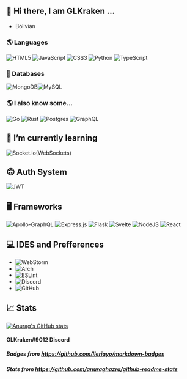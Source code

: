 ## 👋 Hi there, I am GLKraken ...
- Bolivian

### 🌎 Languages
![HTML5](https://img.shields.io/badge/html5-%23E34F26.svg?style=for-the-badge&logo=html5&logoColor=white) ![JavaScript](https://img.shields.io/badge/javascript-%23323330.svg?style=for-the-badge&logo=javascript&logoColor=%23F7DF1E)  ![CSS3](https://img.shields.io/badge/css3-%231572B6.svg?style=for-the-badge&logo=css3&logoColor=white) ![Python](https://img.shields.io/badge/python-3670A0?style=for-the-badge&logo=python&logoColor=ffdd54)  ![TypeScript](https://img.shields.io/badge/typescript-%23007ACC.svg?style=for-the-badge&logo=typescript&logoColor=white)

### 💾 Databases
 ![MongoDB](https://img.shields.io/badge/MongoDB-%234ea94b.svg?style=for-the-badge&logo=mongodb&logoColor=white)![MySQL](https://img.shields.io/badge/mysql-%2300f.svg?style=for-the-badge&logo=mysql&logoColor=white)
 
### 🌎 I also know some...
 ![Go](https://img.shields.io/badge/go-%2300ADD8.svg?style=for-the-badge&logo=go&logoColor=white) ![Rust](https://img.shields.io/badge/rust-%23000000.svg?style=for-the-badge&logo=rust&logoColor=white) ![Postgres](https://img.shields.io/badge/postgres-%23316192.svg?style=for-the-badge&logo=postgresql&logoColor=white) ![GraphQL](https://img.shields.io/badge/-GraphQL-E10098?style=for-the-badge&logo=graphql&logoColor=white)

## 🌱 I’m currently learning
 ![Socket.io](https://img.shields.io/badge/Socket.io-black?style=for-the-badge&logo=socket.io&badgeColor=010101)(WebSockets)

## 🙃 Auth System
![JWT](https://img.shields.io/badge/JWT-black?style=for-the-badge&logo=JSON%20web%20tokens)

## 🖥️ Frameworks
![Apollo-GraphQL](https://img.shields.io/badge/-ApolloGraphQL-311C87?style=for-the-badge&logo=apollo-graphql) ![Express.js](https://img.shields.io/badge/express.js-%23404d59.svg?style=for-the-badge&logo=express&logoColor=%2361DAFB) ![Flask](https://img.shields.io/badge/flask-%23000.svg?style=for-the-badge&logo=flask&logoColor=white) ![Svelte](https://img.shields.io/badge/svelte-%23f1413d.svg?style=for-the-badge&logo=svelte&logoColor=white) ![NodeJS](https://img.shields.io/badge/node.js-6DA55F?style=for-the-badge&logo=node.js&logoColor=white) ![React](https://img.shields.io/badge/react-%2320232a.svg?style=for-the-badge&logo=react&logoColor=%2361DAFB)

## 💻 IDES and Prefferences
- ![WebStorm](https://img.shields.io/badge/webstorm-143?style=for-the-badge&logo=webstorm&logoColor=white&color=black)
- ![Arch](https://img.shields.io/badge/Arch%20Linux-1793D1?logo=arch-linux&logoColor=fff&style=for-the-badge)
- ![ESLint](https://img.shields.io/badge/ESLint-4B3263?style=for-the-badge&logo=eslint&logoColor=white)
- ![Discord](https://img.shields.io/badge/%3CServer%3E-%237289DA.svg?style=for-the-badge&logo=discord&logoColor=white)
- ![GitHub](https://img.shields.io/badge/github-%23121011.svg?style=for-the-badge&logo=github&logoColor=white)

## 📈 Stats
[![Anurag's GitHub stats](https://github-readme-stats.vercel.app/api?username=DNoobland&show_icons=true&theme=radical)](https://github.com/anuraghazra/github-readme-stats)



#### GLKraken#9012 Discord
##### Badges from https://github.com/Ileriayo/markdown-badges
##### Stats from https://github.com/anuraghazra/github-readme-stats

